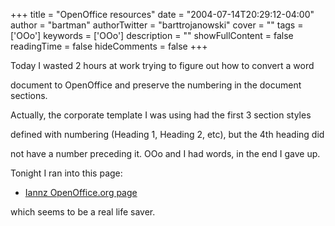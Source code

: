 +++
title = "OpenOffice resources"
date = "2004-07-14T20:29:12-04:00"
author = "bartman"
authorTwitter = "barttrojanowski"
cover = ""
tags = ['OOo']
keywords = ['OOo']
description = ""
showFullContent = false
readingTime = false
hideComments = false
+++

<p>

Today I wasted 2 hours at work trying to figure out how to convert a word 

document to OpenOffice and preserve the numbering in the document sections.  

Actually, the corporate template I was using had the first 3 section styles 

defined with numbering (Heading 1, Heading 2, etc), but the 4th heading did

not have a number preceding it.  OOo and I had words, in the end I gave up.

</p>



<p>

Tonight I ran into this page:

<ul>

<li><a href=http://homepages.paradise.net.nz/hillview/OOo/>Iannz OpenOffice.org page</a>

</ul>

which seems to be a real life saver.

</p>


